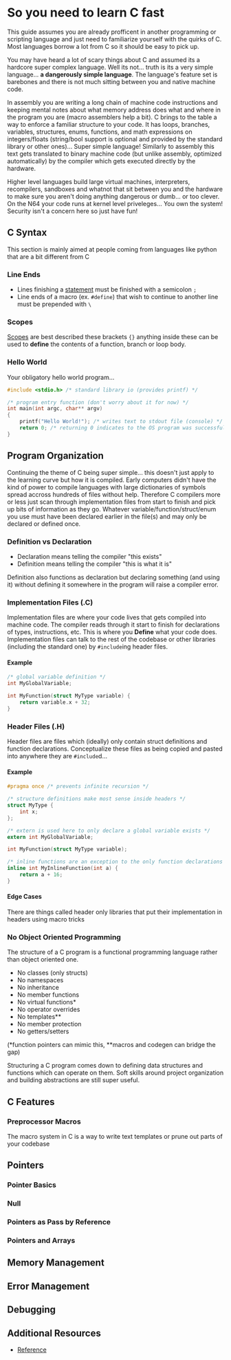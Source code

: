 # So you need to learn C fast

This guide assumes you are already profficent in another programming or scripting language and just need to familiarize yourself with the quirks of C. Most languages borrow a lot from C so it should be easy to pick up.

You may have heard a lot of scary things about C and assumed its a hardcore super complex language. Well its not... truth is its a very simple language... **a dangerously simple language**. The language's feature set is barebones and there is not much sitting between you and native machine code.

In assembly you are writing a long chain of machine code instructions and keeping mental notes about what memory address does what and where in the program you are (macro assemblers help a bit). C brings to the table a way to enforce a familiar structure to your code. It has loops, branches, variables, structures, enums, functions, and math expressions on integers/floats (string/bool support is optional and provided by the standard library or other ones)... Super simple language! Similarly to assembly this text gets translated to binary machine code (but unlike assembly, optimized automatically) by the compiler which gets executed directly by the hardware.

Higher level languages build large virtual machines, interpreters, recompilers, sandboxes and whatnot that sit between you and the hardware to make sure you aren't doing anything dangerous or dumb... or too clever. On the N64 your code runs at kernel level priveleges... You own the system! Security isn't a concern here so just have fun!

## C Syntax

This section is mainly aimed at people coming from languages like python that are a bit different from C

### Line Ends
* Lines finishing a [statement](https://en.cppreference.com/w/c/language/statements) must be finished with a semicolon `;`
* Line ends of a macro (ex. `#define`) that wish to continue to another line must be prepended with `\`

### Scopes
[Scopes](https://en.cppreference.com/w/c/language/scope) are best described these brackets `{}` anything inside these can be used to **define** the contents of a function, branch or loop body.

### Hello World
Your obligatory hello world program...
```C
#include <stdio.h> /* standard library io (provides printf) */

/* program entry function (don't worry about it for now) */
int main(int argc, char** argv)
{
    printf("Hello World!"); /* writes text to stdout file (console) */
    return 0; /* returning 0 indicates to the OS program was successful */
}
```

## Program Organization
Continuing the theme of C being super simple... this doesn't just apply to the learning curve but how it is compiled. Early computers didn't have the kind of power to compile languages with large dictionaries of symbols spread accross hundreds of files without help. Therefore C compilers more or less just scan through implementation files from start to finish and pick up bits of information as they go. Whatever variable/function/struct/enum you use must have been declared earlier in the file(s) and may only be declared or defined once.

### Definition vs Declaration

* Declaration means telling the compiler "this exists"
* Definition means telling the compiler "this is what it is"

Definition also functions as declaration but declaring something (and using it) without defining it somewhere in the program will raise a compiler error.

### Implementation Files (.C)

Implementation files are where your code lives that gets compiled into machine code. The compiler reads through it start to finish for declarations of types, instructions, etc. This is where you **Define** what your code does. Implementation files can talk to the rest of the codebase or other libraries (including the standard one) by ``#include``ing header files.

#### Example
``` C
/* global variable definition */
int MyGlobalVariable;

int MyFunction(struct MyType variable) {
    return variable.x + 32;
}
```

### Header Files (.H)

Header files are files which (ideally) only contain struct definitions and function declarations. Conceptualize these files as being copied and pasted into anywhere they are ``#include``d...

#### Example
``` C
#pragma once /* prevents infinite recursion */

/* structure definitions make most sense inside headers */
struct MyType {
    int x;
};

/* extern is used here to only declare a global variable exists */
extern int MyGlobalVariable;

int MyFunction(struct MyType variable);

/* inline functions are an exception to the only function declarations rule */
inline int MyInlineFunction(int a) {
    return a + 16;
}
```

#### Edge Cases
There are things called header only libraries that put their implementation in headers using macro tricks

### No Object Oriented Programming
The structure of a C program is a functional programming language rather than object oriented one.

* No classes (only structs)
* No namespaces
* No inheritance
* No member functions
* No virtual functions*
* No operator overrides
* No templates**
* No member protection
* No getters/setters

(*function pointers can mimic this, 
**macros and codegen can bridge the gap)

Structuring a C program comes down to defining data structures and functions which can operate on them. Soft skills around project organization and building abstractions are still super useful.

## C Features

### Preprocessor Macros
The macro system in C is a way to write text templates or prune out parts of your codebase

## Pointers

### Pointer Basics

### Null

### Pointers as Pass by Reference

### Pointers and Arrays

## Memory Management

## Error Management

## Debugging

## Additional Resources
* [Reference](https://en.cppreference.com/w/c/language)